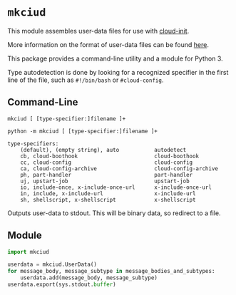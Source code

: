 # `mkciud`

This module assembles user-data files for use with [cloud-init](https://cloud-init.io/).

More information on the format of user-data files can be found [here](https://cloudinit.readthedocs.io/en/latest/topics/format.html).

This package provides a command-line utility and a module for Python 3.

Type autodetection is done by looking for a recognized specifier in the first line of the file, such as `#!/bin/bash` or `#cloud-config`.


## Command-Line

```text
mkciud [ [type-specifier:]filename ]+
```

```text
python -m mkciud [ [type-specifier:]filename ]+
```

```text
type-specifiers:
    (default), (empty string), auto           autodetect
    cb, cloud-boothook                        cloud-boothook
    cc, cloud-config                          cloud-config
    ca, cloud-config-archive                  cloud-config-archive
    ph, part-handler                          part-handler
    uj, upstart-job                           upstart-job
    io, include-once, x-include-once-url      x-include-once-url
    in, include, x-include-url                x-include-url
    sh, shellscript, x-shellscript            x-shellscript
```

Outputs user-data to stdout. This will be binary data, so redirect to a file.


## Module

```python
import mkciud

userdata = mkciud.UserData()
for message_body, message_subtype in message_bodies_and_subtypes:
	userdata.add(message_body, message_subtype)
userdata.export(sys.stdout.buffer)
```
